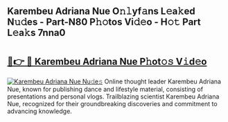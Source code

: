 ## Karembeu Adriana Nue O𝚗𝚕yf𝚊ns L𝚎a𝚔ed N𝚞𝚍es - Part-N80 P𝚑𝚘tos Vi𝚍𝚎o - H𝚘𝚝 Part L𝚎a𝚔s 7nna0

# <h2><a href="http://kfdb31.oniu.top/?m=Karembeu+Adriana+Nue">🔗👉 🔴 Karembeu Adriana Nue P𝚑ot𝚘𝚜 V𝚒d𝚎o</a></h2>

[![Karembeu Adriana Nue Nu𝚍e𝚜](https://i.imgur.com/0qMVB7G.gif)](http://kfdb31.oniu.top/?m=Karembeu+Adriana+Nue)
Online thought leader Karembeu Adriana Nue, known for publishing dance and lifestyle material, consisting of presentations and personal vlogs. Trailblazing scientist Karembeu Adriana Nue, recognized for their groundbreaking discoveries and commitment to advancing knowledge.  

